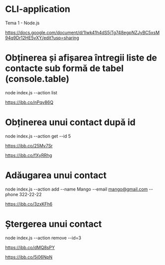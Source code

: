 # CLI-application

Tema 1 - Node.js

https://docs.google.com/document/d/1lwk41h4dS5jTg748egpNZJyBC5xsM94q9Dr12HE5vXY/edit?usp=sharing

# Obținerea și afișarea întregii liste de contacte sub formă de tabel (console.table)

node index.js --action list

https://ibb.co/nPqv86Q

# Obținerea unui contact după id

node index.js --action get --id 5

https://ibb.co/25Mv7Sr

https://ibb.co/fXyRRhg

# Adăugarea unui contact

node index.js --action add --name Mango --email mango@gmail.com --phone 322-22-22

https://ibb.co/3zxKFh6

# Ștergerea unui contact

node index.js --action remove --id=3

https://ibb.co/dMQ8sPY

https://ibb.co/5j06NpN
